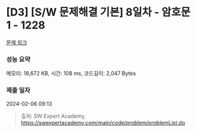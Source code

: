 # [D3] [S/W 문제해결 기본] 8일차 - 암호문1 - 1228 

[문제 링크](https://swexpertacademy.com/main/code/problem/problemDetail.do?contestProbId=AV14w-rKAHACFAYD) 

### 성능 요약

메모리: 18,672 KB, 시간: 108 ms, 코드길이: 2,047 Bytes

### 제출 일자

2024-02-06 09:13



> 출처: SW Expert Academy, https://swexpertacademy.com/main/code/problem/problemList.do